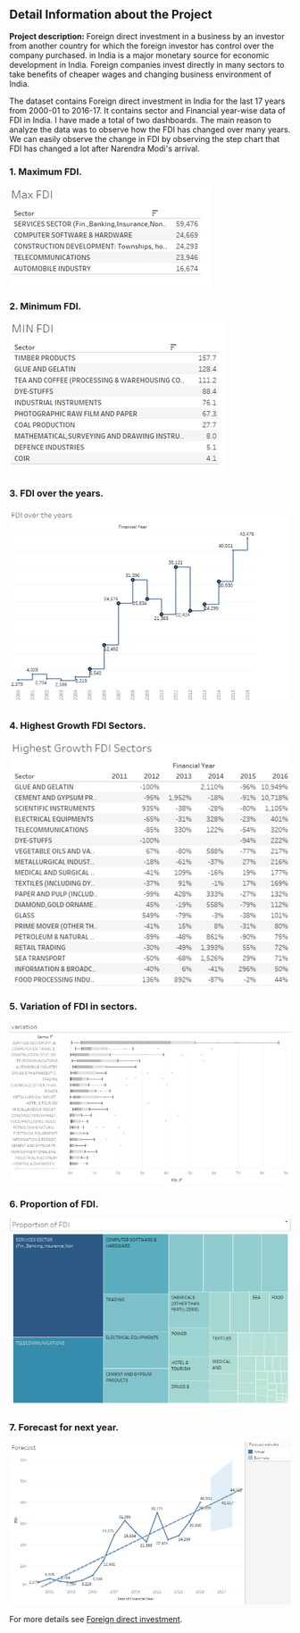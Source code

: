 ## Detail Information about the Project

**Project description:** Foreign direct investment in a business by an investor from another country for which the foreign investor has control over the company purchased. in India is a major monetary source for economic development in India. Foreign companies invest directly in many sectors to take benefits of cheaper wages and changing business environment of India.

The dataset contains Foreign direct investment in India for the last 17 years from 2000-01 to 2016-17. It contains sector and Financial year-wise data of FDI in India. I have made a total of two dashboards. The main reason to analyze the data was to observe how the FDI has changed over many years. We can easily observe the change in FDI by observing the step chart that FDI has changed a lot after Narendra Modi's arrival.

### 1. Maximum FDI.

<img src="images/fdi_pic1.png?raw=true"/>

### 2. Minimum FDI.

<img src="images/fdi_pic2.png?raw=true"/>

### 3. FDI over the years.

<img src="images/fdi_pic3.png?raw=true"/>

### 4. Highest Growth FDI Sectors. 

<img src="images/fdi_pic4.png?raw=true"/>

### 5. Variation of FDI in sectors.

<img src="images/fdi_pic5.png?raw=true"/>

### 6. Proportion of FDI.

<img src="images/fdi_pic6.png?raw=true"/>

### 7. Forecast for next year.

<img src="images/fdi_pic7.png?raw=true"/>



For more details see [Foreign direct investment](https://github.com/smit-collab/Tableau-Visualizations).
